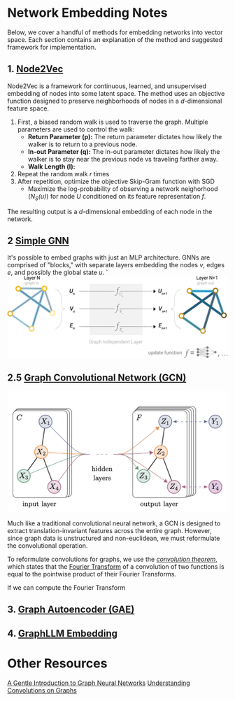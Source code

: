 # Network Embedding Notes
Below, we cover a handful of methods for embedding networks into vector space. Each section contains an explanation of the method and suggested framework for implementation.

## 1. [Node2Vec](https://cs.stanford.edu/~jure/pubs/node2vec-kdd16.pdf)

Node2Vec is a framework for continuous, learned, and unsupervised embedding of nodes into some latent space. The method uses an objective function designed to preserve neighborhoods of nodes in a *d*-dimensional feature space.
1. First, a biased random walk is used to traverse the graph. Multiple parameters are used to control the walk:
    * **Return Parameter (p):** The return parameter dictates how likely the walker is to return to a previous node.
    * **In-out Parameter (q):** The in-out parameter dictates how likely the walker is to stay near the previous node vs traveling farther away.
    * **Walk Length (l):**
2. Repeat the random walk *r* times
3. After repetition, optimize the objective Skip-Gram function with SGD
    * Maximize the log-probability of observing a network neighorhood (*N<sub>S</sub>(u)*) for node *U* conditioned on its feature representation *f*.

The resulting output is a *d*-dimensional embedding of each node in the network.

## 2 [Simple GNN](https://distill.pub/2021/gnn-intro/)

It's possible to embed graphs with just an MLP architecture. GNNs are comprised of "blocks," with separate layers embedding the nodes *v*, edges *e*, and possibly the global state *u*.
`
![Simple GNN](images/simpleGNN.png "Simple GNN")



## 2.5 [Graph Convolutional Network (GCN)](https://arxiv.org/abs/1609.02907)

![GCN](images/GCN.png "GCN")

Much like a traditional convolutional neural network, a GCN is designed to extract translation-invariant features across the entire graph. However, since graph data is unstructured and non-euclidean, we must reformulate the convolutional operation.

To reformulate convolutions for graphs, we use the [*convolution theorem*](https://en.wikipedia.org/wiki/Convolution_theorem), which states that the [Fourier Transform](https://en.wikipedia.org/wiki/Fourier_transform) of a convolution of two functions is equal to the pointwise product of their Fourier Transforms. 

If we can compute the Fourier Transform

## 3. [Graph Autoencoder (GAE)](https://arxiv.org/abs/1611.07308)


## 4. [GraphLLM Embedding](https://arxiv.org/abs/2310.05845)

# Other Resources
[A Gentle Introduction to Graph Neural Networks](https://distill.pub/2021/gnn-intro/)
[Understanding Convolutions on Graphs](https://distill.pub/2021/understanding-gnns/)

